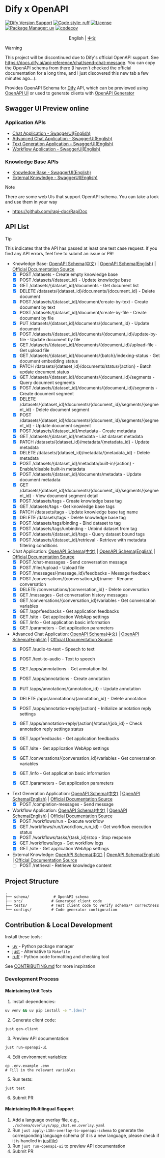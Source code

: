 # Dify x OpenAPI

[![Dify Version Support](https://img.shields.io/badge/Support_Dify_Version-1.7.2-blue)](https://github.com/langgenius/dify)
[![Code style: ruff](https://img.shields.io/badge/code%20style-ruff-000000.svg)](https://github.com/astral-sh/ruff)
[![License](https://img.shields.io/badge/license-MIT-green.svg)](LICENSE)
[![Package Manager: uv](https://img.shields.io/badge/package%20manager-uv-black)](https://github.com/astral-sh/uv)
[![codecov](https://codecov.io/gh/straydragon/dify-openapi/branch/main/graph/badge.svg)](https://codecov.io/gh/straydragon/dify-openapi)


<div align="center">

English | [中文](./README.zh.md)

</div>

> [!warning]
> This project will be discontinued due to Dify's official OpenAPI support. See https://docs.dify.ai/api-reference/chat/send-chat-message. You can copy the OpenAPI schema from there (I haven't checked the official documentation for a long time, and I just discovered this new tab a few minutes ago...).

Provides OpenAPI Schema for [Dify](https://github.com/langgenius/dify) API, which can be previewed using [OpenAPI UI](https://github.com/swagger-api/swagger-ui) or used to generate clients with [OpenAPI Generator](https://github.com/OpenAPITools/openapi-generator)

## Swagger UI Preview online

### Application APIs
- [Chat Application - SwaggerUI(English)](https://petstore.swagger.io/?url=https://raw.githubusercontent.com/StrayDragon/dify-openapi/refs/heads/main/schema/app_chat.en.yaml)
- [Advanced Chat Application - SwaggerUI(English)](https://petstore.swagger.io/?url=https://raw.githubusercontent.com/StrayDragon/dify-openapi/refs/heads/main/schema/app_advanced_chat.en.yaml)
- [Text Generation Application - SwaggerUI(English)](https://petstore.swagger.io/?url=https://raw.githubusercontent.com/StrayDragon/dify-openapi/refs/heads/main/schema/app_generation.en.yaml)
- [Workflow Application - SwaggerUI(English)](https://petstore.swagger.io/?url=https://raw.githubusercontent.com/StrayDragon/dify-openapi/refs/heads/main/schema/app_workflow.en.yaml)

### Knowledge Base APIs
- [Knowledge Base - SwaggerUI(English)](https://petstore.swagger.io/?url=https://raw.githubusercontent.com/StrayDragon/dify-openapi/refs/heads/main/schema/knowledge_base.en.yaml)
- [External Knowledge - SwaggerUI(English)](https://petstore.swagger.io/?url=https://raw.githubusercontent.com/StrayDragon/dify-openapi/refs/heads/main/schema/external_knowledge_base.en.yaml)

> [!note]
> There are some web UIs that support OpenAPI schema. You can take a look and use them in your way
> - https://github.com/rapi-doc/RapiDoc

## API List

> [!tip]
> This indicates that the API has passed at least one test case request. If you find any API errors, feel free to submit an issue or PR!

- Knowledge Base: [OpenAPI Schema(中文)](./schema/knowledge_base.zh.yaml) | [OpenAPI Schema(English)](./schema/knowledge_base.en.yaml) | [Official Documentation Source](https://github.com/langgenius/dify/tree/1.7.2/web/app/(commonLayout)/datasets/template)
  - [x] POST /datasets - Create empty knowledge base
  - [x] POST /datasets/{dataset_id} - Update knowledge base
  - [x] GET /datasets/{dataset_id}/documents - Get document list
  - [x] DELETE /datasets/{dataset_id}/documents/{document_id} - Delete document
  - [x] POST /datasets/{dataset_id}/document/create-by-text - Create document by text
  - [x] POST /datasets/{dataset_id}/document/create-by-file - Create document by file
  - [x] PUT /datasets/{dataset_id}/documents/{document_id} - Update document
  - [x] POST /datasets/{dataset_id}/documents/{document_id}/update-by-file - Update document by file
  - [x] GET /datasets/{dataset_id}/documents/{document_id}/upload-file - Get upload file
  - [x] GET /datasets/{dataset_id}/documents/{batch}/indexing-status - Get document embedding status
  - [x] PATCH /datasets/{dataset_id}/documents/status/{action} - Batch update document status
  - [x] GET /datasets/{dataset_id}/documents/{document_id}/segments - Query document segments
  - [x] POST /datasets/{dataset_id}/documents/{document_id}/segments - Create document segment
  - [x] DELETE /datasets/{dataset_id}/documents/{document_id}/segments/{segment_id} - Delete document segment
  - [x] POST /datasets/{dataset_id}/documents/{document_id}/segments/{segment_id} - Update document segment
  - [x] POST /datasets/{dataset_id}/metadata - Create metadata
  - [x] GET /datasets/{dataset_id}/metadata - List dataset metadata
  - [x] PATCH /datasets/{dataset_id}/metadata/{metadata_id} - Update metadata
  - [x] DELETE /datasets/{dataset_id}/metadata/{metadata_id} - Delete metadata
  - [x] POST /datasets/{dataset_id}/metadata/built-in/{action} - Enable/disable built-in metadata
  - [x] POST /datasets/{dataset_id}/documents/metadata - Update document metadata
  - [x] GET /datasets/{dataset_id}/documents/{document_id}/segments/{segment_id} - View document segment detail
  - [x] POST /datasets/tags - Create knowledge base tag
  - [x] GET /datasets/tags - Get knowledge base tags
  - [x] PATCH /datasets/tags - Update knowledge base tag name
  - [x] DELETE /datasets/tags - Delete knowledge base tag
  - [x] POST /datasets/tags/binding - Bind dataset to tag
  - [x] POST /datasets/tags/unbinding - Unbind dataset from tag
  - [x] POST /datasets/{dataset_id}/tags - Query dataset bound tags
  - [x] POST /datasets/{dataset_id}/retrieval - Retrieve with metadata filtering conditions

- Chat Application: [OpenAPI Schema(中文)](./schema/app_chat.zh.yaml) | [OpenAPI Schema(English)](./schema/app_chat.en.yaml) | [Official Documentation Source](https://github.com/langgenius/dify/tree/1.7.2/web/app/components/develop/template)
  - [x] POST /chat-messages - Send conversation message
  - [x] POST /files/upload - Upload file
  - [x] POST /messages/{message_id}/feedbacks - Message feedback
  - [x] POST /conversations/{conversation_id}/name - Rename conversation
  - [x] DELETE /conversations/{conversation_id} - Delete conversation
  - [x] GET /messages - Get conversation history messages
  - [x] GET /conversations/{conversation_id}/variables - Get conversation variables
  - [x] GET /app/feedbacks - Get application feedbacks
  - [x] GET /site - Get application WebApp settings
  - [x] GET /info - Get application basic information
  - [x] GET /parameters - Get application parameters

- Advanced Chat Application: [OpenAPI Schema(中文)](./schema/app_advanced_chat.zh.yaml) | [OpenAPI Schema(English)](./schema/app_advanced_chat.en.yaml) | [Official Documentation Source](https://github.com/langgenius/dify/tree/1.7.2/web/app/components/develop/template)
  - [x] POST /audio-to-text - Speech to text
  - [x] POST /text-to-audio - Text to speech
  - [x] GET /apps/annotations - Get annotation list
  - [x] POST /apps/annotations - Create annotation
  - [x] PUT /apps/annotations/{annotation_id} - Update annotation
  - [x] DELETE /apps/annotations/{annotation_id} - Delete annotation
  - [x] POST /apps/annotation-reply/{action} - Initialize annotation reply settings
  - [x] GET /apps/annotation-reply/{action}/status/{job_id} - Check annotation reply settings status
  - [x] GET /app/feedbacks - Get application feedbacks
  - [x] GET /site - Get application WebApp settings
  - [x] GET /conversations/{conversation_id}/variables - Get conversation variables
  - [x] GET /info - Get application basic information
  - [x] GET /parameters - Get application parameters


- Text Generation Application: [OpenAPI Schema(中文)](./schema/app_generation.zh.yaml) | [OpenAPI Schema(English)](./schema/app_generation.en.yaml) | [Official Documentation Source](https://github.com/langgenius/dify/tree/1.7.2/web/app/components/develop/template)
  - [x] POST /completion-messages - Send message

- Workflow Application: [OpenAPI Schema(中文)](./schema/app_workflow.zh.yaml) | [OpenAPI Schema(English)](./schema/app_workflow.en.yaml) | [Official Documentation Source](https://github.com/langgenius/dify/tree/1.7.2/web/app/components/develop/template)
  - [x] POST /workflows/run - Execute workflow
  - [x] GET /workflows/run/{workflow_run_id} - Get workflow execution status
  - [x] POST /workflows/tasks/{task_id}/stop - Stop response
  - [x] GET /workflows/logs - Get workflow logs
  - [x] GET /site - Get application WebApp settings

- External Knowledge: [OpenAPI Schema(中文)](./schema/external_knowledge_base.zh.yaml) | [OpenAPI Schema(English)](./schema/external_knowledge_base.en.yaml) | [Official Documentation Source](https://docs.dify.ai/v1.2.0/guides/knowledge-base/external-knowledge-api-documentation)
  - [ ] POST /retrieval - Retrieve knowledge content

## Project Structure

```
.
├── schema/           # OpenAPI schema
├── src/             # Generated client code
├── tests/           # Test client code to verify schema/* correctness
└── configs/         # Code generator configuration
```

## Contribution & Local Development

Install these tools:

- [uv](https://github.com/astral-sh/uv) - Python package manager
- [just](https://github.com/casey/just) - Alternative to `Makefile`
- [ruff](https://github.com/astral-sh/ruff) - Python code formatting and checking tool

See [CONTRIBUTING.md](./doc/CONTRIBUTING.md) for more inspiration

### Development Process

#### Maintaining Unit Tests

1. Install dependencies:
```bash
uv venv && uv pip install -e ".[dev]"
```

2. Generate client code:
```bash
just gen-client
```

3. Preview API documentation:
```bash
just run-openapi-ui
```

4. Edit environment variables:

```
cp .env.example .env
# Fill in the relevant variables
```

5. Run tests:
```bash
just test
```
6. Submit PR

#### Maintaining Multilingual Support

1. Add a language overlay file, e.g., `./schema/overlays/app_chat.en.overlay.yaml`
2. Run `just apply-i18n-overlay-to-openapi-schema` to generate the corresponding language schema (if it is a new language, please check if it is handled in [justfile](./justfile))
3. Run `just run-openapi-ui` to preview API documentation
4. Submit PR
